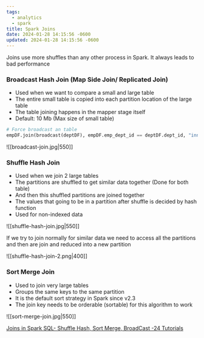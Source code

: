 ```yaml
---
tags:
  - analytics
  - spark
title: Spark Joins
date: 2024-01-28 14:15:56 -0600
updated: 2024-01-28 14:15:56 -0600
---
```


Joins use more shuffles than any other process in Spark. It always leads to bad performance

### Broadcast Hash Join (Map Side Join/ Replicated Join)

* Used when we want to compare a small and large table
* The entire small table is copied into each partition location of the large table
* The table joining happens in the mapper stage itself
* Default: 10 Mb (Max size of small table)

````python
# Force broadcast an table
empDF.join(broadcast(deptDF), empDF.emp_dept_id == deptDF.dept_id, "inner").show()
````

![[broadcast-join.jpg|550]]

### Shuffle Hash Join

* Used when we join 2 large tables
* The partitions are shuffled to get similar data together (Done for both table)
* And then this shuffled partitions are joined together
* The values that going to be in a partition after shuffle is decided by hash function
* Used for non-indexed data

![[shuffle-hash-join.jpg|550]]

If we try to join normally for similar data we need to access all the partitions and then are join and reduced into a new partition

![[shuffle-hash-join-2.png|400]]

### Sort Merge Join

* Used to join very large tables
* Groups the same keys to the same partition
* It is the default sort strategy in Spark since v2.3
* The join key needs to be orderable (sortable) for this algorithm to work

![[sort-merge-join.jpg|550]]

[Joins in Spark SQL- Shuffle Hash, Sort Merge, BroadCast -24 Tutorials](https://www.24tutorials.com/spark/joins-spark-sql-shuffle-hash-sort-merge-broadcast/)
